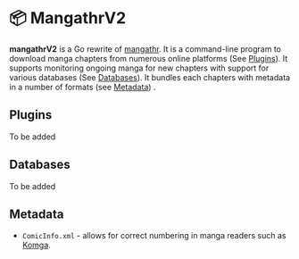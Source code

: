 # 📦 MangathrV2
**mangathrV2** is a Go rewrite of [mangathr](https://github.com/browningluke/mangathr). It is a command-line program to download manga chapters from numerous online platforms (See [Plugins](#plugins)). It supports monitoring ongoing manga for new chapters with support for various databases (See [Databases](#databases)). It bundles each chapters with metadata in a number of formats (see [Metadata](#metadata)) .


## Plugins

To be added

## Databases

To be added

## Metadata

- `ComicInfo.xml` - allows for correct numbering in manga readers such as [Komga](https://github.com/gotson/komga).